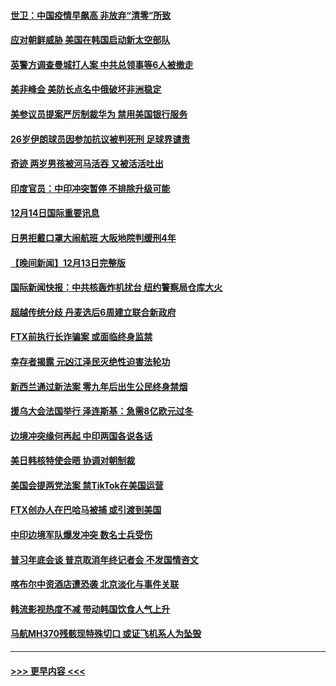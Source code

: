 #### [世卫：中国疫情早飙高 非放弃“清零”所致](../pages/prog202/a103598107.md?t=12150901) 
#### [应对朝鲜威胁 美国在韩国启动新太空部队](../pages/prog202/a103598119.md?t=12150901) 
#### [英警方调查曼城打人案 中共总领事等6人被撤走](../pages/prog202/a103598004.md?t=12150901) 
#### [美非峰会 美防长点名中俄破坏非洲稳定](../pages/prog202/a103597941.md?t=12150901) 
#### [美参议员提案严厉制裁华为 禁用美国银行服务](../pages/prog202/a103597938.md?t=12150901) 
#### [26岁伊朗球员因参加抗议被判死刑 足球界谴责](../pages/prog202/a103597849.md?t=12150901) 
#### [奇迹 两岁男孩被河马活吞 又被活活吐出](../pages/prog202/a103597843.md?t=12150901) 
#### [印度官员：中印冲突暂停 不排除升级可能](../pages/prog202/a103597835.md?t=12150901) 
#### [12月14日国际重要讯息](../pages/prog202/a103597856.md?t=12150901) 
#### [日男拒戴口罩大闹航班 大阪地院判缓刑4年](../pages/prog202/a103597755.md?t=12150901) 
#### [【晚间新闻】12月13日完整版](../pages/prog202/a103597629.md?t=12150901) 
#### [国际新闻快报：中共核轰炸机扰台 纽约警察局仓库大火](../pages/prog202/a103597669.md?t=12150901) 
#### [超越传统分歧 丹麦选后6周建立联合新政府](../pages/prog202/a103597723.md?t=12150901) 
#### [FTX前执行长诈骗案 或面临终身监禁](../pages/prog202/a103597696.md?t=12150901) 
#### [幸存者揭露 元凶江泽民灭绝性迫害法轮功](../pages/prog202/a103597676.md?t=12150901) 
#### [新西兰通过新法案 零九年后出生公民终身禁烟](../pages/prog202/a103597319.md?t=12150901) 
#### [援乌大会法国举行 泽连斯基：急需8亿欧元过冬](../pages/prog202/a103597485.md?t=12150901) 
#### [边境冲突缘何再起 中印两国各说各话](../pages/prog202/a103597496.md?t=12150901) 
#### [美日韩核特使会晤 协调对朝制裁](../pages/prog202/a103597489.md?t=12150901) 
#### [美国会提两党法案 禁TikTok在美国运营](../pages/prog202/a103597328.md?t=12150901) 
#### [FTX创办人在巴哈马被捕 或引渡到美国](../pages/prog202/a103597317.md?t=12150901) 
#### [中印边境军队爆发冲突 数名士兵受伤](../pages/prog202/a103597314.md?t=12150901) 
#### [普习年底会谈 普京取消年终记者会 不发国情咨文](../pages/prog202/a103597231.md?t=12150901) 
#### [喀布尔中资酒店遭恐袭 北京淡化与事件关联](../pages/prog202/a103597308.md?t=12150901) 
#### [韩流影视热度不减 带动韩国饮食人气上升](../pages/prog202/a103597326.md?t=12150901) 
#### [马航MH370残骸现特殊切口 或证飞机系人为坠毁](../pages/prog202/a103597229.md?t=12150901) 

----
#### [ >>> 更早内容 <<< ](../indexes/prog202-earlier.md)
